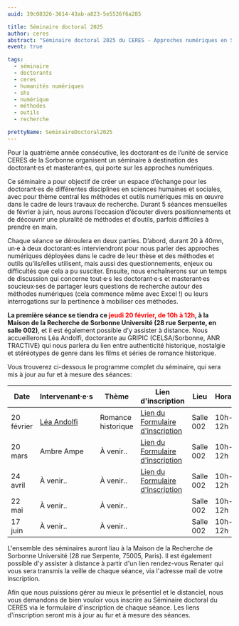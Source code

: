 ```yaml
---
uuid: 39c08326-3614-43ab-a823-5e5526f6a285

title: Séminaire doctoral 2025
author: ceres
abstract: "Séminaire doctoral 2025 du CERES - Approches numériques en SHS"
event: true

tags:
  - séminaire
  - doctorants
  - ceres
  - humanités numériques
  - shs
  - numérique
  - méthodes
  - outils
  - recherche

prettyName: SeminaireDoctoral2025
---
```


Pour la quatrième année consécutive, les doctorant·es de l’unité de service CERES de la Sorbonne organisent un séminaire
à destination des doctorant·es et masterant·es, qui porte sur les approches numériques.

Ce séminaire a pour objectif de créer un espace d’échange pour les doctorant·es de différentes disciplines en sciences
humaines et sociales, avec pour thème central les méthodes et outils numériques mis en œuvre dans le cadre de leurs
travaux de recherche. Durant 5 séances mensuelles de février à juin, nous aurons l’occasion d’écouter divers
positionnements et de découvrir une pluralité de méthodes et d’outils, parfois difficiles à prendre en main.

Chaque séance se déroulera en deux parties. D’abord, durant 20 à 40mn, un·e à deux doctorant·es interviendront pour nous
parler des approches numériques déployées dans le cadre de leur thèse et des méthodes et outils qu’ils/elles utilisent,
mais aussi des questionnements, enjeux ou difficultés que cela a pu susciter. Ensuite, nous enchaînerons sur un temps de
discussion qui concerne tout·e·s les doctorant·e·s et masterant·es soucieux·ses de partager leurs questions de recherche
autour des méthodes numériques (cela commence même avec Excel !) ou leurs interrogations sur la pertinence à mobiliser
ces méthodes.

**La première séance se tiendra ce <span style="color:red;">jeudi 20 février, de 10h à 12h</span>, à la Maison de la
Recherche de Sorbonne Université (28 rue Serpente, en salle 002)**, et il est également possible d’y assister à
distance. Nous accueillerons Léa Andolfi, doctorante au GRIPIC (CELSA/Sorbonne, ANR TRACTIVE) qui nous parlera du lien
entre authenticité historique, nostalgie et stéréotypes de genre dans les films et séries de romance historique.

Vous trouverez ci-dessous le programme complet du séminaire, qui sera mis à jour au fur et à mesure des séances:

| Date       | Intervenant·e·s                                                 | Thème              | Lien d'inscription                                                                                                        | Lieu      | Horaires |
|------------|-----------------------------------------------------------------|--------------------|---------------------------------------------------------------------------------------------------------------------------|-----------|----------|
| 20 février | [Léa Andolfi](https://ceres.sorbonne-universite.fr/LeaAndolfi/) | Romance historique | [Lien du<br/>Formulaire<br/>d'inscription](https://framaforms.org/seminaire-doctoral-du-ceres-20-fevrier-2025-1739374381) | Salle 002 | 10h-12h  |
| 20 mars    | Ambre Ampe                                                      | À venir..          | [Lien du<br/>Formulaire<br/>d'inscription](https://framaforms.org/seminaire-doctoral-du-ceres-20-mars-2025-1739539870)    | Salle 002 | 10h-12h  |
| 24 avril   | À venir..                                                       | À venir..          | [Lien du<br/>Formulaire<br/>d'inscription](https://framaforms.org/seminaire-doctoral-du-ceres-24-avril-2025-1739968501)   | Salle 002 | 10h-12h  |
| 22 mai     | À venir..                                                       | À venir..          |                                                                                                                           | Salle 002 | 10h-12h  |
| 17 juin    | À venir..                                                       | À venir..          |                                                                                                                           | Salle 002 | 10h-12h  |

L'ensemble des séminaires auront liau à la Maison de la Recherche de Sorbonne Université (28 rue Serpente, 75005,
Paris). Il est également possible d'y assister à distance à partir d'un lien rendez-vous Renater qui vous sera transmis
la veille de chaque séance, via l'adresse mail de votre inscription.

Afin que nous puissions gérer au mieux le présentiel et le distanciel, nous vous demandons de bien vouloir vous inscrire
au Séminaire doctoral du CERES via le formulaire d'inscription de chaque séance. Les liens d'inscription seront mis à
jour au fur et à mesure des séances.
